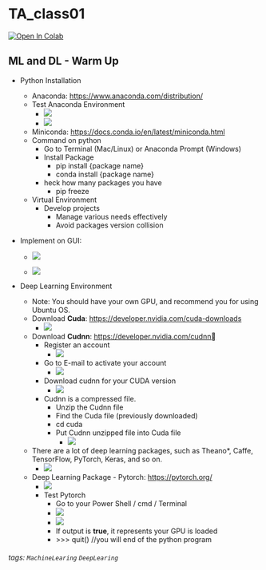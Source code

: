 # TA_class01

[![Open In Colab](https://colab.research.google.com/assets/colab-badge.svg)](https://colab.research.google.com/github/matteosoo/course01/blob/master/TA_class01.ipynb)

## ML and DL - Warm Up
- Python Installation
    - Anaconda: https://www.anaconda.com/distribution/
    - Test Anaconda Environment
        - ![](https://i.imgur.com/4ny4kQk.png)
        - ![](https://i.imgur.com/Tj4s03E.png)
    - Miniconda: https://docs.conda.io/en/latest/miniconda.html
    - Command on python
        - Go to Terminal (Mac/Linux) or Anaconda Prompt (Windows)
        - Install Package
            - pip install {package name}
            - conda install {package name}
        - heck how many packages you have
            - pip freeze
    - Virtual Environment
        - Develop projects
            - Manage various needs effectively 
            - Avoid packages version collision
- Implement on GUI: 
    - ![](https://i.imgur.com/xJqwUXH.png)

    - ![](https://i.imgur.com/8Ubaqqm.png)

- Deep Learning Environment
    - Note: You should have your own GPU, and recommend you for using Ubuntu OS.
    - Download **Cuda**: https://developer.nvidia.com/cuda-downloads
        - ![](https://i.imgur.com/aOnstw4.png)
    - Download **Cudnn**: https://developer.nvidia.com/cudnn
        - Register an account
            - ![](https://i.imgur.com/LmJhoxL.png)
        - Go to E-mail to activate your account
            - ![](https://i.imgur.com/G6cNYky.png)
        - Download cudnn for your CUDA version
            - ![](https://i.imgur.com/Un5r338.png)
        - Cudnn is a compressed file.
            - Unzip the Cudnn file
            - Find the Cuda file (previously downloaded)
            - cd cuda
            - Put Cudnn unzipped file into Cuda file
                - ![](https://i.imgur.com/O3tQHDV.png)
    - There are a lot of deep learning packages, such as Theano*, Caffe, TensorFlow, PyTorch, Keras, and so on.
        - ![](https://i.imgur.com/sgwD1K9.png)
    - Deep Learning Package - Pytorch: https://pytorch.org/
        - ![](https://i.imgur.com/uy0aBq7.png)
        - Test Pytorch 
            - Go to your Power Shell / cmd / Terminal
            - ![](https://i.imgur.com/OnOy6WC.png)
            - ![](https://i.imgur.com/1Uukfht.png)
            - If output is **true**, it represents your GPU is loaded 
            - \>>> quit() //you will end of the python program


###### tags: `MachineLearing` `DeepLearing`